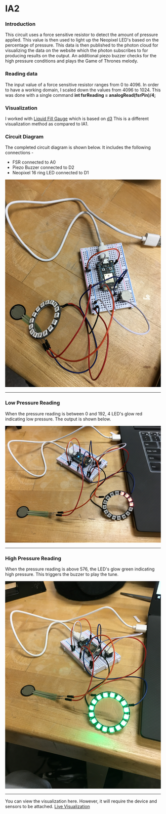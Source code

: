 # IA2

<h3>Introduction</h3>
<p>This circuit uses a force sensitive resistor to detect the amount of pressure applied. This value is then used to light up the Neopixel LED's based on the percentage of pressure. This data is then published to the photon cloud for visualizing the data on the website which the photon subscribes to for producing results on the output. An additional piezo buzzer checks for the high pressure conditions and plays the Game of Thrones melody. </p>

<h3> Reading data </h3>
<p> The input value of a force sensitive resistor ranges from 0 to 4096. In order to have a working domain, I scaled down the values from 4096 to 1024. This was done with a single command <b>int fsrReading = analogRead(fsrPin)/4;</b>

<h3> Visualization </h3>
<p>I worked with <a href="https://github.com/ugomeda/d3-liquid-fill-gauge">Liquid Fill Gauge</a> which is based on <a href="d3js.org">d3</a> This is a different visualization method as compared to IA1. </p>

<h3>Circuit Diagram </h3>
The completed circuit diagram is shown below. It includes the following connections -
<ul>
<li>FSR connected to A0 </li>
<li>Piezo Buzzer connected to D2 </li>
<li>Neopixel 16 ring LED connected to D1 </li>
</ul>
<img src = "https://github.com/shahutsav/IA2/blob/master/circuit.JPG">

<hr>
<h3>Low Pressure Reading </h3>
<p>When the pressure reading is between 0 and 192, 4 LED's glow red indicating low pressure. The output is shown below. </p>
<img src="https://github.com/shahutsav/IA2/blob/master/no%20pressure.JPG">
<hr>

<h3>High Pressure Reading </h3>
<p>When the pressure reading is above 576, the LED's glow green indicating high pressure. This triggers the buzzer to play the tune. </p>
<img src="https://github.com/shahutsav/IA2/blob/master/high_pressure.JPG">
<hr>

You can view the visualization here. However, it will require the device and sensors to be attached.
<a href = "http://rawgit.com/shahutsav/IA2/master/gauge.html">Live Visualization</a>
